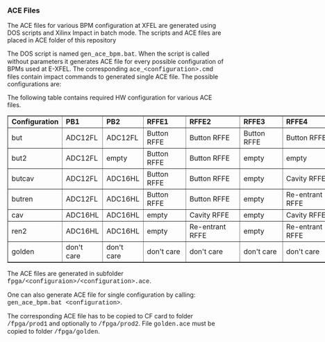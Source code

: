 ### ACE Files
<p>The ACE files for various BPM configuration at XFEL are generated using DOS scripts and Xilinx Impact in batch mode. The scripts and ACE files are placed in ACE folder of this repository</p>  

<p>The DOS script is named <span style="font-family:courier new,courier,monospace">gen_ace_bpm.bat</span>. When the script is called without parameters it generates ACE file for every possible configuration of BPMs used at E-XFEL. The corresponding <span style="font-family:courier new,courier,monospace">ace_&lt;configuration&gt;.cmd</span> files contain impact commands to generated single ACE file. The possible configurations are:</p>

The following table contains required HW configuration for various ACE files.

<table border="1" cellpadding="1" cellspacing="1" style="width:760px">
	<tbody>
		<tr>
			<td><strong>Configuration</strong></td>
			<td><strong>PB1</strong></td>
			<td><strong>PB2</strong></td>
			<td><strong>RFFE1</strong></td>
			<td><strong>RFFE2</strong></td>
			<td><strong>RFFE3</strong></td>
			<td><strong>RFFE4</strong></td>
		</tr>
		<tr>
			<td>but</td>
			<td>ADC12FL</td>
			<td>ADC12FL</td>
			<td>Button RFFE</td>
			<td>Button RFFE</td>
			<td>Button RFFE</td>
			<td>Button RFFE</td>
		</tr>
		<tr>
			<td>but2</td>
			<td>ADC12FL</td>
			<td>empty</td>
			<td>Button RFFE</td>
			<td>Button RFFE</td>
			<td>empty</td>
			<td>empty</td>
		</tr>
		<tr>
			<td>butcav</td>
			<td>ADC12FL</td>
			<td>ADC16HL</td>
			<td>Button RFFE</td>
			<td>Button RFFE</td>
			<td>empty</td>
			<td>Cavity RFFE</td>
		</tr>
		<tr>
			<td>butren</td>
			<td>ADC12FL</td>
			<td>ADC16HL</td>
			<td>Button RFFE</td>
			<td>Button RFFE</td>
			<td>empty</td>
			<td>Re-entrant RFFE</td>
		</tr>
		<tr>
			<td>cav</td>
			<td>ADC16HL</td>
			<td>ADC16HL</td>
			<td>empty</td>
			<td>Cavity RFFE</td>
			<td>empty</td>
			<td>Cavity RFFE</td>
		</tr>
		<tr>
			<td>ren2</td>
			<td>ADC16HL</td>
			<td>ADC16HL</td>
			<td>empty</td>
			<td>Re-entrant RFFE</td>
			<td>empty</td>
			<td>Re-entrant RFFE</td>
		</tr>
		<tr>
			<td>golden</td>
			<td>don&#39;t care</td>
			<td>don&#39;t care</td>
			<td>don&#39;t care</td>
			<td>don&#39;t care</td>
			<td>don&#39;t care</td>
			<td>don&#39;t care</td>
		</tr>
	</tbody>
</table>

<p>The ACE files are generated in subfolder <span style="font-family:courier new,courier,monospace">fpga/&lt;configuraion&gt;/&lt;configuration&gt;.ace</span>.</p>

<p>One can also generate ACE file for single configuration by calling: <span style="font-family:courier new,courier,monospace">gen_ace_bpm.bat &lt;configuration&gt;</span>.</p>

<p>The corresponding ACE file has to be copied to CF card to folder <span style="font-family:courier new,courier,monospace">/fpga/prod1</span> and optionally to <span style="font-family:courier new,courier,monospace">/fpga/prod2</span>. File <span style="font-family:courier new,courier,monospace">golden.ace</span> must be copied to folder <span style="font-family:courier new,courier,monospace">/fpga/golden</span>. 
